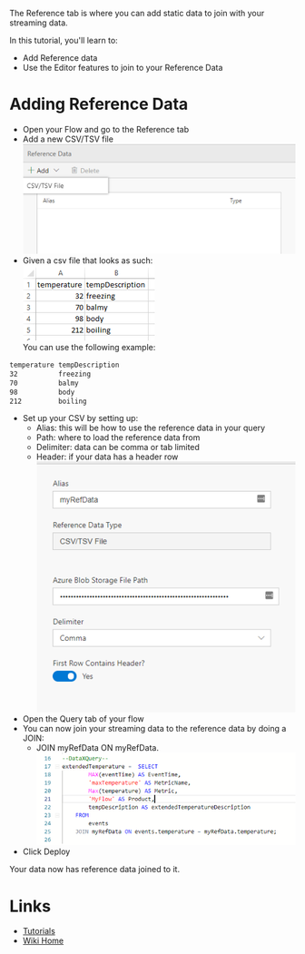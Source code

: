 The Reference tab is where you can add static data to join with your streaming data.

In this tutorial, you'll learn to:
 - Add Reference data
 - Use the Editor features to join to your Reference Data

# Adding Reference Data

 - Open your Flow and go to the Reference tab
 - Add a new CSV/TSV file <br/>
![Add Reference file](./tutorials/images/referenceadd.png)
 - Given a csv file that looks as such:<br/>
![Add Reference file](./tutorials/images/referencetemp.PNG)<br/>
You can use the following example:
```
temperature	tempDescription
32      	freezing
70      	balmy
98      	body
212     	boiling
```
 - Set up your CSV by setting up:
    - Alias: this will be how to use the reference data in your query
    - Path: where to load the reference data from
    - Delimiter: data can be comma or tab limited
    - Header: if your data has a header row<br/>
![Add Reference file](./tutorials/images/referencesmyrefcloud.PNG)
 - Open the Query tab of your flow
 - You can now join your streaming data to the reference data by doing a JOIN: <br/>
    - JOIN myRefData ON myRefData.<columnName><br/>
![Add Reference file](./tutorials/images/referencequery.PNG)
 - Click Deploy

Your data now has reference data joined to it.

# Links
* [Tutorials](Tutorials)
* [Wiki Home](Home) 
